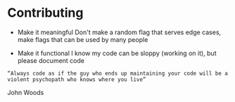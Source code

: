 # Contributing

* Make it meaningful
Don't make a random flag that serves edge cases, make flags that can be used by many people

* Make it functional
I know my code can be sloppy (working on it), but please document code

 `“Always code as if the guy who ends up maintaining your code will be a violent psychopath who knows where you live”`

John Woods
